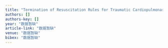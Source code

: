 ```yaml
---
title: "Termination of Resuscitation Rules for Traumatic Cardiopulmonary Arrest: Old Dogma, New Validation"
authors: []
authors-key: []
year: "数据暂缺"
article-link: "数据暂缺"
venue: "数据暂缺"
bibex: "数据暂缺"
---
```

